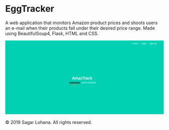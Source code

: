 # EggTracker
A web application that monitors Amazon product prices and shoots users an e-mail when their products fall under their desired price range. Made using BeautifulSoup4, Flask, HTML and CSS.

![](screenshots/landing_page.png)

© 2019 Sagar Lohana. All rights reserved.
